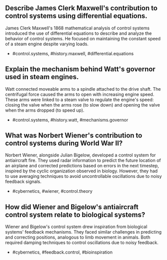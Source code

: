 ## Describe James Clerk Maxwell's contribution to control systems using differential equations.

James Clerk Maxwell's 1868 mathematical analysis of control systems introduced the use of differential equations to describe and analyze the behavior of control systems. He focused on maintaining the constant speed of a steam engine despite varying loads.

- #control.systems, #history.maxwell, #differential.equations

## Explain the mechanism behind Watt's governor used in steam engines.

Watt connected moveable arms to a spindle attached to the drive shaft. The centrifugal force caused the arms to open with increasing engine speed. These arms were linked to a steam valve to regulate the engine's speed: closing the valve when the arms rose (to slow down) and opening the valve when the arms dropped (to speed up).

- #control.systems, #history.watt, #mechanisms.governor

## What was Norbert Wiener's contribution to control systems during World War II?

Norbert Wiener, alongside Julian Bigelow, developed a control system for antiaircraft fire. They used radar information to predict the future location of an airplane and corrected predictions based on errors in the next timestep, inspired by the cyclic organization observed in biology. However, they had to use averaging techniques to avoid uncontrollable oscillations due to noisy feedback signals.

- #cybernetics, #wiener, #control.theory

## How did Wiener and Bigelow's antiaircraft control system relate to biological systems?

Wiener and Bigelow's control system drew inspiration from biological systems' feedback mechanisms. They faced similar challenges in predicting and correcting positions, analogous to limb movement in animals. Both required damping techniques to control oscillations due to noisy feedback.

- #cybernetics, #feedback.control, #bioinspiration